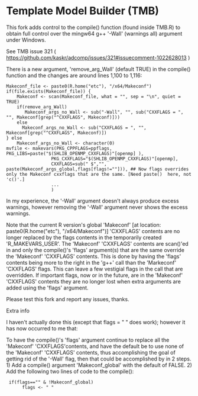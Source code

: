 Template Model Builder (TMB)
============================

This fork adds control to the compile() function (found inside TMB.R) to obtain full control over the mingw64 g++ '-Wall' (warnings all) argument under Windows.

See TMB issue 321  ( https://github.com/kaskr/adcomp/issues/321#issuecomment-1022628013 )

There is a new argument, 'remove_arg_Wall' (default TRUE) in the compile() function and the changes are around lines 1,100 to 1,116:


    Makeconf_file <- paste0(R.home("etc"), "/x64/Makeconf")
    if(file.exists(Makeconf_file)) {
        Makeconf <- scan(Makeconf_file, what = "", sep = "\n", quiet = TRUE)
        if(remove_arg_Wall)
           Makeconf_args_no_Wall <- sub("-Wall", "", sub("CXXFLAGS = ", "", Makeconf[grep("^CXXFLAGS", Makeconf)]))
        else
          Makeconf_args_no_Wall <- sub("CXXFLAGS = ", "", Makeconf[grep("^CXXFLAGS", Makeconf)])
    } else
        Makeconf_args_no_Wall <- character(0)
    mvfile <- makevars(PKG_CPPFLAGS=ppflags, PKG_LIBS=paste("$(SHLIB_OPENMP_CXXFLAGS)"[openmp] ),
                     PKG_CXXFLAGS="$(SHLIB_OPENMP_CXXFLAGS)"[openmp],
                     CXXFLAGS=sub(" $","", paste(Makeconf_args_global,flags[flags!=""])), ## Now flags overrides only the Makeconf cxxflags that are the same. [Need paste()  here, not 'c()'.]
                     ...
                     )     
        
In my experience, the '-Wall' argument doesn't always produce excess warnings, however removing the '-Wall' argument never shows the excess warnings.  
       
Note that the current R version's global 'Makeconf' [at location: paste0(R.home("etc"), "/x64/Makeconf")] 'CXXFLAGS' contents are no longer replaced by the flags contents in the temporarily created 'R_MAKEVARS_USER'.  The 'Makeconf' 'CXXFLAGS' contents are scan()'ed in and only the compile()'s 'flags' argument(s) that are the same override the 'Makeconf' 'CXXFLAGS' contents. This is done by having the 'flags' contents being more to the right in the 'g++' call than the 'Markeconf' 'CXXFLAGS' flags. This can leave a few vestigial flags in the call that are overridden. If important flags, now or in the future, are in the 'Makeconf' 'CXXFLAGS' contents they are no longer lost when extra arguments are added using the 'flags' argument.
    
       
Please test this fork and report any issues, thanks.     


Extra info

I haven't actually done this (except that flags = " " does work); however it has now occurred to me that:

To have the compile()'s 'flags' argument continue to replace all the 'Makeconf' 'CXXFLAGS'contents, and have the default be to use none of the 'Makeconf' 'CXXFLAGS' contents, thus accomplishing the goal of getting rid of the '-Wall' flag, then that could be accomplished by in 2 steps. 1) Add a compile() argument 'Makeconf_global' with the default of FALSE. 2) Add the following two lines of code to the compile():

     if(flags=="" & !Makeconf_global)
          flags <- " "


